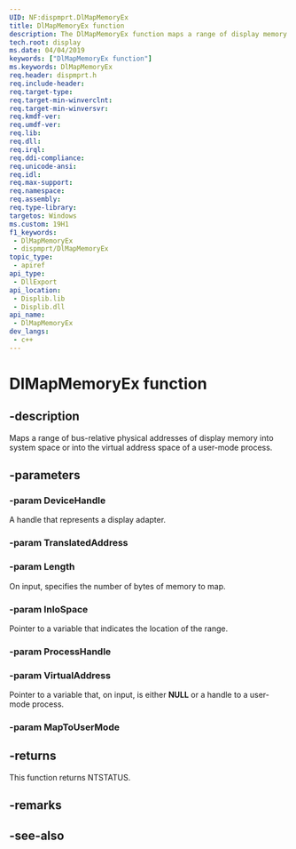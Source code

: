 ```yaml
---
UID: NF:dispmprt.DlMapMemoryEx
title: DlMapMemoryEx function
description: The DlMapMemoryEx function maps a range of display memory into system space or into the virtual address space of a user-mode process.
tech.root: display
ms.date: 04/04/2019
keywords: ["DlMapMemoryEx function"]
ms.keywords: DlMapMemoryEx
req.header: dispmprt.h
req.include-header: 
req.target-type: 
req.target-min-winverclnt: 
req.target-min-winversvr: 
req.kmdf-ver: 
req.umdf-ver: 
req.lib: 
req.dll: 
req.irql: 
req.ddi-compliance: 
req.unicode-ansi: 
req.idl: 
req.max-support: 
req.namespace: 
req.assembly: 
req.type-library: 
targetos: Windows
ms.custom: 19H1
f1_keywords:
 - DlMapMemoryEx
 - dispmprt/DlMapMemoryEx
topic_type:
 - apiref
api_type:
 - DllExport
api_location:
 - Displib.lib
 - Displib.dll
api_name:
 - DlMapMemoryEx
dev_langs:
 - c++
---
```


# DlMapMemoryEx function


## -description

Maps a range of bus-relative physical addresses of display memory into system space or into the virtual address space of a user-mode process.

## -parameters

### -param DeviceHandle

A handle that represents a display adapter.

### -param TranslatedAddress

### -param Length

On input, specifies the number of bytes of memory to map.

### -param InIoSpace

Pointer to a variable that indicates the location of the range.

### -param ProcessHandle

### -param VirtualAddress

Pointer to a variable that, on input, is either <b>NULL</b> or a handle to a user-mode process.

### -param MapToUserMode

## -returns

This function returns NTSTATUS.

## -remarks

## -see-also

